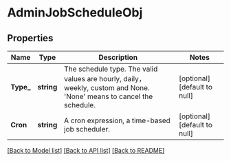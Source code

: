 # AdminJobScheduleObj

## Properties
Name | Type | Description | Notes
------------ | ------------- | ------------- | -------------
**Type_** | **string** | The schedule type. The valid values are hourly, daily， weekly, custom and None. &#39;None&#39; means to cancel the schedule. | [optional] [default to null]
**Cron** | **string** | A cron expression, a time-based job scheduler. | [optional] [default to null]

[[Back to Model list]](../README.md#documentation-for-models) [[Back to API list]](../README.md#documentation-for-api-endpoints) [[Back to README]](../README.md)



